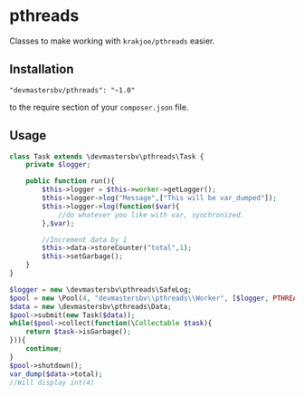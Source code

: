 pthreads
=========================

Classes to make working with ```krakjoe/pthreads``` easier.

Installation
------------
```
"devmastersbv/pthreads": "~1.0"
```

to the require section of your `composer.json` file.

Usage
------------
```php
class Task extends \devmastersbv\pthreads\Task {
    private $logger;

    public function run(){
        $this->logger = $this->worker->getLogger();
        $this->logger->log("Message",["This will be var_dumped"]);
        $this->logger->log(function($var){
            //do whatever you like with var, synchronized.
        },$var);

        //Increment data by 1
        $this->data->storeCounter("total",1);
        $this->setGarbage();
    }
}

$logger = new \devmastersbv\pthreads\SafeLog;
$pool = new \Pool(4, "devmastersbv\\pthreads\\Worker", [$logger, PTHREADS_INHERIT_NONE, "vendor/autoload.php"]);
$data = new \devmastersbv\pthreads\Data;
$pool->submit(new Task($data));
while($pool->collect(function(\Collectable $task){
    return $task->isGarbage();
})){
    continue;
}
$pool->shutdown();
var_dump($data->total);
//Will display int(4)
```
